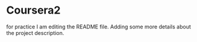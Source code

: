 # Coursera2
for practice
I am editing the README file. Adding some more details about the project description.
